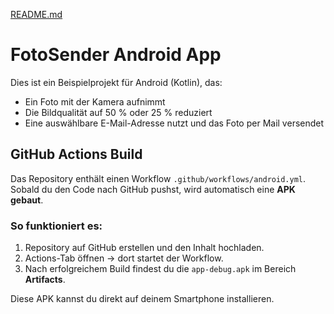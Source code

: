 [README.md](https://github.com/user-attachments/files/22256996/README.md)
# FotoSender Android App

Dies ist ein Beispielprojekt für Android (Kotlin), das:

- Ein Foto mit der Kamera aufnimmt
- Die Bildqualität auf 50 % oder 25 % reduziert
- Eine auswählbare E-Mail-Adresse nutzt und das Foto per Mail versendet

## GitHub Actions Build

Das Repository enthält einen Workflow `.github/workflows/android.yml`.
Sobald du den Code nach GitHub pushst, wird automatisch eine **APK gebaut**.

### So funktioniert es:
1. Repository auf GitHub erstellen und den Inhalt hochladen.
2. Actions-Tab öffnen → dort startet der Workflow.
3. Nach erfolgreichem Build findest du die `app-debug.apk` im Bereich **Artifacts**.

Diese APK kannst du direkt auf deinem Smartphone installieren.
